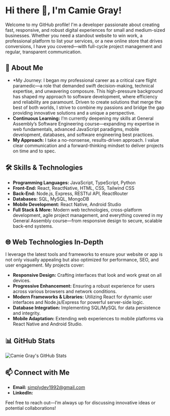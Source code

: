 # Hi there 👋, I'm Camie Gray!

Welcome to my GitHub profile! I'm a developer passionate about creating fast, responsive, and robust digital experiences for small and medium-sized businesses. Whether you need a standout website to win work, a professional platform to list your services, or a new online store that drives conversions, I have you covered—with full-cycle project management and regular, transparent communication.

## 🚀 About Me
- *My Journey: I began my professional career as a critical care flight paramedic—a role that demanded swift decision-making, technical expertise, and unwavering composure. This high-pressure background has shaped my approach to software development, where efficiency and reliability are paramount. Driven to create solutions that merge the best of both worlds, I strive to combine my passions and bridge the gap providing innovative solutions and a unique a perspective.
- **Continuous Learning:** I’m currently deepening my skills at General Assembly’s Software Engineering course—expanding my expertise in web fundamentals, advanced JavaScript paradigms, mobile development, databases, and software engineering best practices.
- **My Approach:** I take a no-nonsense, results-driven approach. I value clear communication and a forward-thinking mindset to deliver projects on time and to spec.

## 🛠️ Skills & Technologies
- **Programming Languages:** JavaScript, TypeScript, Python
- **Front-End:** React, ReactNative, HTML, CSS, Tailwind CSS
- **Back-End:** Node.js, Express, RESTful API, ReactRouter
- **Databases:** SQL, MySQL, MongoDB
- **Mobile Development:** React Native, Android Studio
- **Full Stack & More:** Modern web technologies, cross-platform development, agile project management, and everything covered in my General Assembly course—from responsive design to secure, scalable back-end systems.

## 🌐 Web Technologies In-Depth
I leverage the latest tools and frameworks to ensure your website or app is not only visually appealing but also optimized for performance, SEO, and user engagement. My projects cover:
- **Responsive Design:** Crafting interfaces that look and work great on all devices.
- **Progressive Enhancement:** Ensuring a robust experience for users across various browsers and network conditions.
- **Modern Frameworks & Libraries:** Utilizing React for dynamic user interfaces and Node.js/Express for powerful server-side logic.
- **Database Integration:** Implementing SQL/MySQL for data persistence and integrity.
- **Mobile Adaptation:** Extending web experiences to mobile platforms via React Native and Android Studio.



## 📊 GitHub Stats
![Camie Gray's GitHub Stats](https://github-readme-stats.vercel.app/api?username=camiegray&show_icons=true&theme=radical)

## 📫 Connect with Me
- **Email:** [simplydev1992@gmail.com](mailto:simplydev1992@gmail.com)
- **LinkedIn:**  


Feel free to reach out—I’m always up for discussing innovative ideas or potential collaborations!
